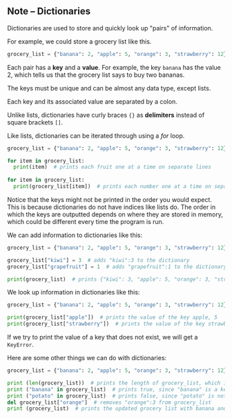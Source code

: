 ## Note – Dictionaries

Dictionaries are used to store and quickly look up "pairs" of information.

For example, we could store a grocery list like this.

```python
grocery_list = {"banana": 2, "apple": 5, "orange": 3, "strawberry": 12}
```

Each pair has a **key** and a **value**. For example, the key `banana` has the value 2, which tells us that the grocery list says to buy two bananas. 

The keys must be unique and can be almost any data type, except lists.

Each key and its associated value are separated by a colon.

Unlike lists, dictionaries have curly braces ```{}``` as **delimiters** instead of square brackets ```[]```.

Like lists, dictionaries can be iterated through using a *for* loop.

```python
grocery_list = {"banana": 2, "apple": 5, "orange": 3, "strawberry": 12}

for item in grocery_list:
  print(item)  # prints each fruit one at a time on separate lines
  
for item in grocery_list:
  print(grocery_list[item])  # prints each number one at a time on separate lines
```

Notice that the keys might not be printed in the order you would expect. This is because dictionaries do not have indices like lists do. The order in which the keys are outputted depends on where they are stored in memory, which could be different every time the program is run.

We can add information to dictionaries like this:

```python
grocery_list = {"banana": 2, "apple": 5, "orange": 3, "strawberry": 12}

grocery_list["kiwi"] = 3  # adds "kiwi":3 to the dictionary
grocery_list["grapefruit"] = 1  # adds "grapefruit":1 to the dictionary

print(grocery_list)  # prints {"kiwi": 3, "apple": 5, "orange": 3, "strawberry": 12, "banana": 2, "grapefruit": 1}
```

We look up information in dictionaries like this:

```python
grocery_list = {"banana": 2, "apple": 5, "orange": 3, "strawberry": 12}

print(grocery_list["apple"])  # prints the value of the key apple, 5
print(grocery_list["strawberry"])  # prints the value of the key strawberry, 12
```

If we try to print the value of a key that does not exist, we will get a ```KeyError```.

Here are some other things we can do with dictionaries:


```python
grocery_list = {"banana": 2, "apple": 5, "orange": 3, "strawberry": 12}

print (len(grocery_list))  # prints the length of grocery_list, which is the number of key:value pairs
print ("banana" in grocery_list)  # prints true, since "banana" is a key in grocery_list
print ("potato" in grocery_list)  # prints false, since "potato" is not a key in grocery_list
del grocery_list["orange"]  # removes "orange":3 from grocery_list
print (grocery_list)  # prints the updated grocery list with banana and potato but not orange

```
